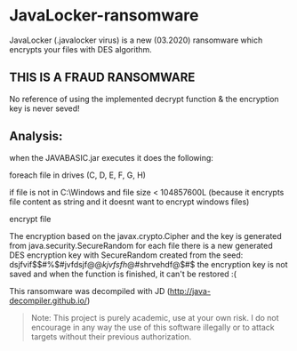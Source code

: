 # JavaLocker-ransomware
JavaLocker (.javalocker virus) is a new (03.2020) ransomware which encrypts your files with DES algorithm.

## THIS IS A FRAUD RANSOMWARE
No reference of using the implemented decrypt function & the encryption key is never seved!

## Analysis:
when the JAVABASIC.jar executes it does the following:

foreach file in drives (C, D, E, F, G, H)

if file is not in C:\\Windows and file size < 104857600L 
(because it encrypts file content as string and it doesnt want to encrypt windows files)

encrypt file
        
The encryption based on the javax.crypto.Cipher and the key is generated from java.security.SecureRandom
for each file there is a new generated DES encryption key with SecureRandom created from the seed: dsjfvif$$#%$#jvfdsjf@$@kjvfsfh@$#shrvehdf@$#$
the encryption key is not saved and when the function is finished, it can't be restored :(


This ransomware was decompiled with JD (http://java-decompiler.github.io/)

> Note: This project is purely academic, use at your own risk. I do not encourage in any way the use of this software illegally or to attack targets without their previous authorization.
